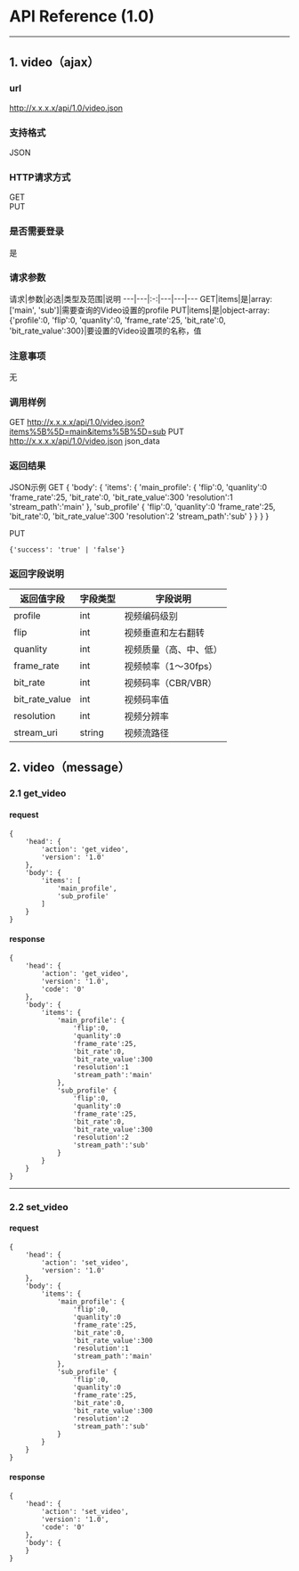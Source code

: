 # API Reference (1.0)
---

## 1. video（ajax）

### url
http://x.x.x.x/api/1.0/video.json

### 支持格式
JSON

### HTTP请求方式
GET  
PUT

### 是否需要登录
是

### 请求参数
 请求|参数|必选|类型及范围|说明
---|---|:-:|---|---|---
GET|items|是|array: ['main', 'sub']|需要查询的Video设置的profile
PUT|items|是|object-array: {'profile':0, 'flip':0, 'quanlity':0, 'frame_rate':25, 'bit_rate':0, 'bit_rate_value':300}|要设置的Video设置项的名称，值

### 注意事项
无

### 调用样例
GET http://x.x.x.x/api/1.0/video.json?items%5B%5D=main&items%5B%5D=sub 
PUT http://x.x.x.x/api/1.0/video.json json_data

### 返回结果
JSON示例 
GET
    {
        'body': {
            'items': {
                'main_profile': {
                    'flip':0,
                    'quanlity':0
                    'frame_rate':25,
                    'bit_rate':0,
                    'bit_rate_value':300
                    'resolution':1
                    'stream_path':'main'
                },
                'sub_profile' {
                    'flip':0,
                    'quanlity':0
                    'frame_rate':25,
                    'bit_rate':0,
                    'bit_rate_value':300
                    'resolution':2
                    'stream_path':'sub'
                }
			}
        }
    }
	
PUT

	{'success': 'true' | 'false'}
	
### 返回字段说明
返回值字段|字段类型|字段说明
---|---|---
profile|int|视频编码级别
flip|int|视频垂直和左右翻转
quanlity|int|视频质量（高、中、低）
frame_rate|int|视频帧率（1～30fps）
bit_rate|int|视频码率（CBR/VBR）
bit_rate_value|int|视频码率值
resolution|int|视频分辨率
stream_uri|string|视频流路径

## 2. video（message）

### 2.1 get_video
#### request
    {
		'head': {
            'action': 'get_video',
            'version': '1.0'
		},
        'body': {
            'items': [
				'main_profile',
				'sub_profile'
			]
        }
    }
#### response
    {
		'head': {
            'action': 'get_video',
            'version': '1.0',
            'code': '0'
		},
        'body': {
            'items': {
                'main_profile': {
                    'flip':0,
                    'quanlity':0
                    'frame_rate':25,
                    'bit_rate':0,
                    'bit_rate_value':300
                    'resolution':1
                    'stream_path':'main'
                },
                'sub_profile' {
                    'flip':0,
                    'quanlity':0
                    'frame_rate':25,
                    'bit_rate':0,
                    'bit_rate_value':300
                    'resolution':2
                    'stream_path':'sub'
                }
			}
        }
    }
---
### 2.2 set_video
#### request
    {
		'head': {
            'action': 'set_video',
            'version': '1.0'
        },
        'body': {
            'items': {
                'main_profile': {
                    'flip':0,
                    'quanlity':0
                    'frame_rate':25,
                    'bit_rate':0,
                    'bit_rate_value':300
                    'resolution':1
                    'stream_path':'main'
                },
                'sub_profile' {
                    'flip':0,
                    'quanlity':0
                    'frame_rate':25,
                    'bit_rate':0,
                    'bit_rate_value':300
                    'resolution':2
                    'stream_path':'sub'
                }
			}
		}
    }
#### response
    {
		'head': {
            'action': 'set_video',
            'version': '1.0',
			'code': '0'
		},
        'body': {
		}
    }
